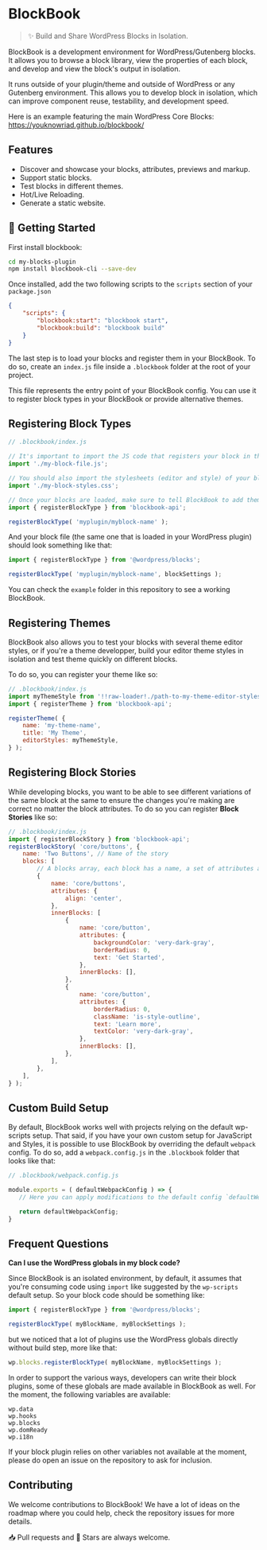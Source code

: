 # BlockBook

> ✨ Build and Share WordPress Blocks in Isolation.

BlockBook is a development environment for WordPress/Gutenberg blocks.
It allows you to browse a block library, view the properties of each block, and develop and view the block's output in isolation.

It runs outside of your plugin/theme and outside of WordPress or any Gutenberg environment. This allows you to develop block in isolation, which can improve component reuse, testability, and development speed.

Here is an example featuring the main WordPress Core Blocks: <https://youknowriad.github.io/blockbook/>

## Features

-   Discover and showcase your blocks, attributes, previews and markup.
-   Support static blocks.
-   Test blocks in different themes.
-   Hot/Live Reloading.
-   Generate a static website.

## 🚀 Getting Started

First install blockbook:

```sh
cd my-blocks-plugin
npm install blockbook-cli --save-dev
```

Once installed, add the two following scripts to the `scripts` section of your `package.json`

```json
{
	"scripts": {
		"blockbook:start": "blockbook start",
		"blockbook:build": "blockbook build"
	}
}
```

The last step is to load your blocks and register them in your BlockBook. To do so, create an `index.js` file inside a `.blockbook` folder at the root of your project.

This file represents the entry point of your BlockBook config. You can use it to register block types in your BlockBook or provide alternative themes.

## Registering Block Types

```js
// .blockbook/index.js

// It's important to import the JS code that registers your block in the @wordpress/blocks package
import './my-block-file.js';

// You should also import the stylesheets (editor and style) of your blocks.
import './my-block-styles.css';

// Once your blocks are loaded, make sure to tell BlockBook to add them to the menu.
import { registerBlockType } from 'blockbook-api';

registerBlockType( 'myplugin/myblock-name' );
```

And your block file (the same one that is loaded in your WordPress plugin) should look something like that:

```js
import { registerBlockType } from '@wordpress/blocks';

registerBlockType( 'myplugin/myblock-name', blockSettings );
```

You can check the `example` folder in this repository to see a working BlockBook.

## Registering Themes

BlockBook also allows you to test your blocks with several theme editor styles, or if you're a theme developper, build your editor theme styles in isolation and test theme quickly on different blocks.

To do so, you can register your theme like so:

```js
// .blockbook/index.js
import myThemeStyle from '!!raw-loader!./path-to-my-theme-editor-styles.css';
import { registerTheme } from 'blockbook-api';

registerTheme( {
	name: 'my-theme-name',
	title: 'My Theme',
	editorStyles: myThemeStyle,
} );
```

## Registering Block Stories

While developing blocks, you want to be able to see different variations of the same block at the same to ensure the changes you're making are correct no matter the block attributes. To do so you can register **Block Stories** like so:

```js
// .blockbook/index.js
import { registerBlockStory } from 'blockbook-api';
registerBlockStory( 'core/buttons', {
	name: 'Two Buttons', // Name of the story
	blocks: [
		// A blocks array, each block has a name, a set of attributes and potentially inner blocks
		{
			name: 'core/buttons',
			attributes: {
				align: 'center',
			},
			innerBlocks: [
				{
					name: 'core/button',
					attributes: {
						backgroundColor: 'very-dark-gray',
						borderRadius: 0,
						text: 'Get Started',
					},
					innerBlocks: [],
				},
				{
					name: 'core/button',
					attributes: {
						borderRadius: 0,
						className: 'is-style-outline',
						text: 'Learn more',
						textColor: 'very-dark-gray',
					},
					innerBlocks: [],
				},
			],
		},
	],
} );
```

## Custom Build Setup

By default, BlockBook works well with projects relying on the default wp-scripts setup. That said, if you have your own custom setup for JavaScript and Styles, it is possible to use BlockBook by overriding the default `webpack` config. To do so, add a `webpack.config.js` in the `.blockbook` folder that looks like that:

```js
// .blockbook/webpack.config.js

module.exports = ( defaultWebpackConfig ) => {
   // Here you can apply modifications to the default config `defaultWebpackConfig`

   return defaultWebpackConfig;
}
```

## Frequent Questions

**Can I use the WordPress globals in my block code?**

Since BlockBook is an isolated environment, by default, it assumes that you're consuming code using  `import` like suggested by the `wp-scripts` default setup. So your block code should be something like:

```js
import { registerBlockType } from '@wordpress/blocks';

registerBlockType( myBlockName, myBlockSettings );
```

but we noticed that a lot of plugins use the WordPress globals directly without build step, more like that:

```js
wp.blocks.registerBlockType( myBlockName, myBlockSettings );
```

In order to support the various ways, developers can write their block plugins, some of these globals are made available in BlockBook as well. For the moment, the following variables are available:

```
wp.data
wp.hooks
wp.blocks
wp.domReady
wp.i18n
```

If your block plugin relies on other variables not available at the moment, please do open an issue on the repository to ask for inclusion.

## Contributing

We welcome contributions to BlockBook! We have a lot of ideas on the roadmap where you could help, check the repository issues for more details.

📥 Pull requests and 🌟 Stars are always welcome.
